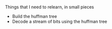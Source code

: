 Things that I need to relearn, in small pieces

* Build the huffman tree
* Decode a stream of bits using the huffman tree
